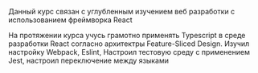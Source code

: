 <p>Данный курс связан с углубленным изучением веб разработки c использованием фреймворка React</p>

<p>На протяжении курса учусь грамотно применять Typescript в среде разработки React согласно архитектры Feature-Sliced Design. Изучил настройку Webpack, Eslint, Настроил тестовую среду с применением Jest, настроил переключение между языками</p>
